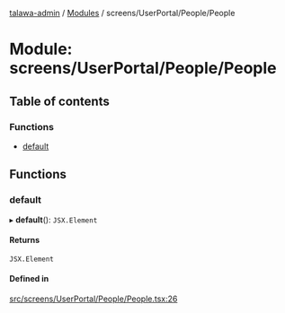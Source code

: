 [talawa-admin](../README.md) / [Modules](../modules.md) / screens/UserPortal/People/People

# Module: screens/UserPortal/People/People

## Table of contents

### Functions

- [default](screens_UserPortal_People_People.md#default)

## Functions

### default

▸ **default**(): `JSX.Element`

#### Returns

`JSX.Element`

#### Defined in

[src/screens/UserPortal/People/People.tsx:26](https://github.com/AmitSharma512/talawa-admin/blob/82b22ab/src/screens/UserPortal/People/People.tsx#L26)
